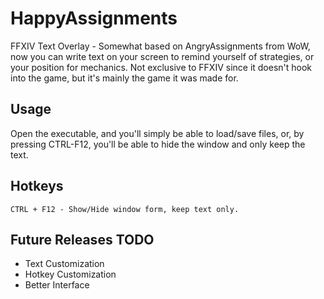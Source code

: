 # HappyAssignments
 FFXIV Text Overlay - Somewhat based on AngryAssignments from WoW, now you can write text on your screen to remind yourself of strategies, or your position for mechanics. Not exclusive to FFXIV since it doesn't hook into the game, but it's mainly the game it was made for.

 ## Usage
Open the executable, and you'll simply be able to load/save files, or, by pressing CTRL-F12, you'll be able to hide the window and only keep the text.

## Hotkeys
`CTRL + F12 - Show/Hide window form, keep text only.`

## Future Releases TODO
- Text Customization
- Hotkey Customization
- Better Interface